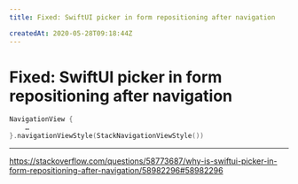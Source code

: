 ```yaml
---
title: Fixed: SwiftUI picker in form repositioning after navigation

createdAt: 2020-05-28T09:18:44Z
---
```


# Fixed: SwiftUI picker in form repositioning after navigation

```swift
NavigationView {
    …
}.navigationViewStyle(StackNavigationViewStyle())
```

---

https://stackoverflow.com/questions/58773687/why-is-swiftui-picker-in-form-repositioning-after-navigation/58982296#58982296